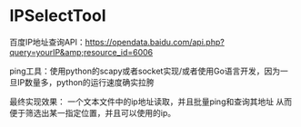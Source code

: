 # IPSelectTool
百度IP地址查询API：https://opendata.baidu.com/api.php?query=yourIP&amp;resource_id=6006 

ping工具：使用python的scapy或者socket实现/或者使用Go语言开发，因为一旦IP数量多，python的运行速度确实拉胯  

最终实现效果： 一个文本文件中的ip地址读取，并且批量ping和查询其地址 从而便于筛选出某一指定位置，并且可以使用的ip。
